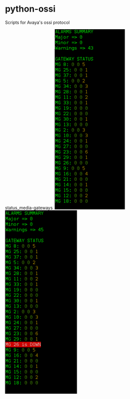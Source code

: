 # python-ossi
Scripts for Avaya's ossi protocol


status_media-gateways
![alt tag](screenshots/status_media-gateways_main.png) ![alt tag](screenshots/status_media-gateways_link_down.png)

